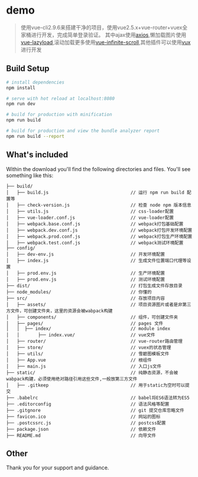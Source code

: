 # demo

>使用vue-cli2.9.6来搭建干净的项目，使用vue2.5.x+vue-router+vuex全家桶进行开发，完成简单登录验证。
其中ajax使用[axios](https://github.com/axios/axios),懒加载图片使用[vue-lazyload](https://github.com/hilongjw/vue-lazyload),滚动加载更多使用[vue-infinite-scroll](https://github.com/ElemeFE/vue-infinite-scroll),其他插件可以使用[vux](https://github.com/airyland/vux)进行开发

## Build Setup

``` bash
# install dependencies
npm install

# serve with hot reload at localhost:8080
npm run dev

# build for production with minification
npm run build

# build for production and view the bundle analyzer report
npm run build --report
```

## What's included
Within the download you'll find the following directories and files.
You'll see something like this:

```
├── build/
│   ├── build.js                               // 运行 npm run build 配置等
│   ├── check-version.js                       // 检查 node npm 版本信息
│   ├── utils.js                               // css-loader配置
│   ├── vue-loader.conf.js                     // vue-loader配置
│   ├── webpack.base.conf.js                   // webpack打包基础配置
│   ├── webpack.dev.conf.js                    // webpack打包开发环境配置
│   ├── webpack.prod.conf.js                   // webpack打包生产环境配置
│   ├── webpack.test.conf.js                   // webpack测试环境配置
├── config/
│   ├── dev-env.js                             // 开发环境配置
│   ├── index.js                               // 生成文件位置端口代理等设置
│   ├── prod.env.js                            // 生产环境配置
│   ├── prod.env.js                            // 测试环境配置
├── dist/                                      // 打包生成文件存放目录
├── node_modules/                              // 你懂的
├── src/                                       // 存放项目内容
│   ├── assets/                                // 项目资源图片或者是非第三方文件，可创建文件夹，这里的资源会被wabpack构建
│   ├── components/                            // 组件，可创建文件夹
│   ├── pages/                                 // pages 文件
│   │  ├── index/                              // module index
│   │       ├── index.vue/                     // vue文件
│ 	├── router/								   // vue-router路由管理
│ 	├── store/								   // vuex的状态管理
│ 	├── utils/								   // 雪碧图模板文件
│ 	├── App.vue								   // 根组件
│ 	├── main.js								   // 入口js文件
├── static/                                    // 纯静态资源，不会被wabpack构建，必须使用绝对路径引用这些文件,一般放第三方文件
│   ├── .gitkeep                               // 用于static为空时可以提交
├── .babelrc                                   // babel将ES6语法转为ES5
├── .editorconfig                              // 语法风格等配置
├── .gitgnore                                  // git 提交仓库忽略文件
├── favicon.ico                                // 网站的图标
├── .postcssrc.js                              // postcss配置
├── package.json                               // 依赖文件
├── README.md                                  // 向导文件
```

## Other
Thank you for your support and guidance.